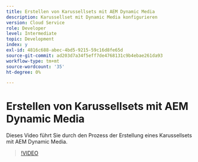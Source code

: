```yaml
---
title: Erstellen von Karussellsets mit AEM Dynamic Media
description: Karussellset mit Dynamic Media konfigurieren
version: Cloud Service
role: Developer
level: Intermediate
topic: Development
index: y
exl-id: 4816c688-abec-4bd5-9215-59c16d8fe65d
source-git-commit: ad203d7a34f5eff7de4768131c9b4ebae261da93
workflow-type: tm+mt
source-wordcount: '35'
ht-degree: 0%

---
```


# Erstellen von Karussellsets mit AEM Dynamic Media

Dieses Video führt Sie durch den Prozess der Erstellung eines Karussellsets mit AEM Dynamic Media.

>[!VIDEO](https://video.tv.adobe.com/v/335380?quality=9&learn=on)
